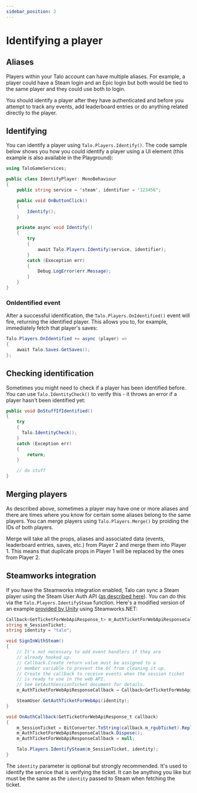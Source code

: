 ```yaml
---
sidebar_position: 2
---
```


# Identifying a player

## Aliases

Players within your Talo account can have multiple aliases.
For example, a player could have a Steam login and an Epic login but both would be tied to the same player and they could use both to login.

You should identify a player after they have authenticated and before you attempt to track any events, add leaderboard entries or do anything related directly to the player.

## Identifying

You can identify a player using `Talo.Players.Identify()`. The code sample below shows you how you could identify a player using a UI element (this example is also available in the Playground):

```csharp title="IdentifyPlayer.cs"
using TaloGameServices;

public class IdentifyPlayer: MonoBehaviour
{
    public string service = 'steam', identifier = '123456';

    public void OnButtonClick()
    {
        Identify();
    }

    private async void Identify()
    {
        try
        {
            await Talo.Players.Identify(service, identifier);
        }
        catch (Exeception err)
        {
            Debug.LogError(err.Message);
        }
    }
}
```

### OnIdentified event

After a successful identification, the `Talo.Players.OnIdentified()` event will fire, returning the identified player. This allows you to, for example, immediately fetch that player's saves:

```csharp
Talo.Players.OnIdentified += async (player) =>
{
    await Talo.Saves.GetSaves();
};
```

## Checking identification

Sometimes you might need to check if a player has been identified before. You can use `Talo.IdentityCheck()` to verify this - it throws an error if a player hasn't been identified yet:

```csharp
public void DoStuffIfIdentified()
{
    try
    {
      Talo.IdentityCheck();
    }
    catch (Exception err)
    {
        return;
    }

    // do stuff
}
```

## Merging players

As described above, sometimes a player may have one or more aliases and there are times where you know for certain some aliases belong to the same players.
You can merge players using `Talo.Players.Merge()` by proiding the IDs of both players.

Merge will take all the props, aliases and associated data (events, leaderboard entries, saves, etc.) from Player 2 and merge them into Player 1. This means that duplicate props in Player 1 will be replaced by the ones from Player 2.

## Steamworks integration

If you have the Steamworks integration enabled, Talo can sync a Steam player using the Steam User Auth API ([as described here](/docs/integrations/steamworks#Authentication)). You can do this via the `Talo.Players.IdentifySteam` function. Here's a modified version of an example [provided by Unity](https://docs.unity.com/ugs/en-us/manual/authentication/manual/platform-signin-steam) using Steamworks.NET:

```csharp
Callback<GetTicketForWebApiResponse_t> m_AuthTicketForWebApiResponseCallback;
string m_SessionTicket;
string identity = "talo";

void SignInWithSteam()
{
    // It's not necessary to add event handlers if they are 
    // already hooked up.
    // Callback.Create return value must be assigned to a 
    // member variable to prevent the GC from cleaning it up.
    // Create the callback to receive events when the session ticket
    // is ready to use in the web API.
    // See GetAuthSessionTicket document for details.
    m_AuthTicketForWebApiResponseCallback = Callback<GetTicketForWebApiResponse_t>.Create(OnAuthCallback);

    SteamUser.GetAuthTicketForWebApi(identity);
}

void OnAuthCallback(GetTicketForWebApiResponse_t callback)
{
    m_SessionTicket = BitConverter.ToString(callback.m_rgubTicket).Replace("-", string.Empty);
    m_AuthTicketForWebApiResponseCallback.Dispose();
    m_AuthTicketForWebApiResponseCallback = null;

    Talo.Players.IdentifySteam(m_SessionTicket, identity);
}
```

The `identity` parameter is optional but strongly recommended. It's used to identify the service that is verifying the ticket. It can be anything you like but must be the same as the `identity` passed to Steam when fetching the ticket.
